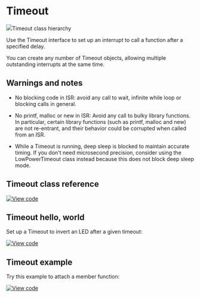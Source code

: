 # Timeout

<span class="images">![](https://os.mbed.com/docs/mbed-os/development/mbed-os-api-doxy/classmbed_1_1_timeout.png)<span>Timeout class hierarchy</span></span>

Use the Timeout interface to set up an interrupt to call a function after a specified delay.

You can create any number of Timeout objects, allowing multiple outstanding interrupts at the same time.

## Warnings and notes

* No blocking code in ISR: avoid any call to wait, infinite while loop or blocking calls in general.

* No printf, malloc or new in ISR: Avoid any call to bulky library functions. In particular, certain library functions (such as printf, malloc and new) are not re-entrant, and their behavior could be corrupted when called from an ISR.

* While a Timeout is running, deep sleep is blocked to maintain accurate timing. If you don't need microsecond precision, consider using the LowPowerTimeout class instead because this does not block deep sleep mode.

## Timeout class reference

[![View code](https://www.mbed.com/embed/?type=library)](https://os.mbed.com/docs/mbed-os/development/mbed-os-api-doxy/classmbed_1_1_timeout.html)

## Timeout hello, world

Set up a Timeout to invert an LED after a given timeout:

[![View code](https://www.mbed.com/embed/?url=https://github.com/ARMmbed/mbed-os-snippet-Timeout_HelloWorld/tree/v6.5)](https://github.com/ARMmbed/mbed-os-snippet-Timeout_HelloWorld/blob/v6.5/main.cpp)

## Timeout example

Try this example to attach a member function:

[![View code](https://www.mbed.com/embed/?url=https://github.com/ARMmbed/mbed-os-snippet-Timeout_Example/tree/v6.5)](https://github.com/ARMmbed/mbed-os-snippet-Timeout_Example/blob/v6.5/main.cpp)
